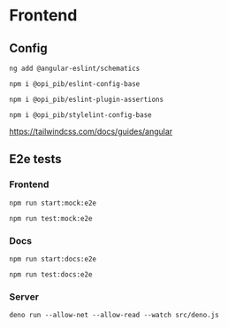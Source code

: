 # Frontend

## Config

`ng add @angular-eslint/schematics`

`npm i @opi_pib/eslint-config-base`

`npm i @opi_pib/eslint-plugin-assertions`

`npm i @opi_pib/stylelint-config-base`

https://tailwindcss.com/docs/guides/angular

## E2e tests

### Frontend

`npm run start:mock:e2e`

`npm run test:mock:e2e`

### Docs

`npm run start:docs:e2e`

`npm run test:docs:e2e`

### Server

`deno run --allow-net --allow-read --watch src/deno.js`

